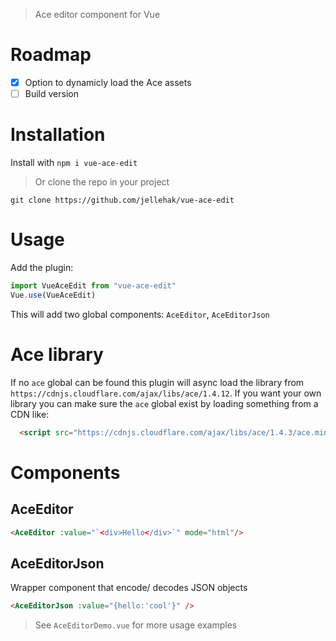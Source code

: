 > Ace editor component for Vue

# Roadmap
- [x] Option to dynamicly load the Ace assets
- [ ] Build version

# Installation
Install with `npm i vue-ace-edit`
> Or clone the repo in your project
```
git clone https://github.com/jellehak/vue-ace-edit
```

# Usage
Add the plugin: 
```js
import VueAceEdit from "vue-ace-edit"
Vue.use(VueAceEdit)
```
This will add two global components: `AceEditor`, `AceEditorJson`

# Ace library
If no `ace` global can be found this plugin will async load the library from `https://cdnjs.cloudflare.com/ajax/libs/ace/1.4.12`. 
If you want your own library you can make sure the `ace` global exist by loading something from a CDN like:
```html
  <script src="https://cdnjs.cloudflare.com/ajax/libs/ace/1.4.3/ace.min.js"></script>
```

# Components
## AceEditor
```html
<AceEditor :value="`<div>Hello</div>`" mode="html"/>
```

## AceEditorJson
Wrapper component that encode/ decodes JSON objects
```html
<AceEditorJson :value="{hello:'cool'}" />
```

> See `AceEditorDemo.vue` for more usage examples
